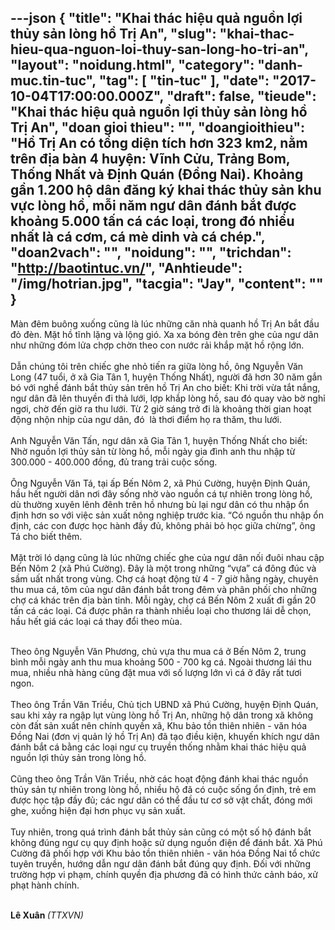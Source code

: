 ---json
{
    "title": "Khai thác hiệu quả nguồn lợi thủy sản lòng hồ Trị An",
    "slug": "khai-thac-hieu-qua-nguon-loi-thuy-san-long-ho-tri-an",
    "layout": "noidung.html",
    "category": "danh-muc.tin-tuc",
    "tag": [
        "tin-tuc"
    ],
    "date": "2017-10-04T17:00:00.000Z",
    "draft": false,
    "tieude": "Khai thác hiệu quả nguồn lợi thủy sản lòng hồ Trị An",
    "doan gioi thieu": "",
    "doangioithieu": "Hồ Trị An có tổng diện tích hơn 323 km2, nằm trên địa bàn 4 huyện: Vĩnh Cửu, Trảng Bom, Thống Nhất và Định Quán (Đồng Nai). Khoảng gần 1.200 hộ dân đăng ký khai thác thủy sản khu vực lòng hồ, mỗi năm ngư dân đánh bắt được khoảng 5.000 tấn cá các loại, trong đó nhiều nhất là cá cơm, cá mè dinh và cá chép.",
    "doan2vach": "",
    "noidung": "",
    "trichdan": "http://baotintuc.vn/",
    "Anhtieude": "/img/hotrian.jpg",
    "tacgia": "Jay",
    "__content__": ""
}
---
<p><span style="font-size:14px">M&agrave;n đ&ecirc;m bu&ocirc;ng xuống cũng l&agrave; l&uacute;c những căn nh&agrave; quanh hồ Trị An bắt đầu đỏ đ&egrave;n. Mặt hồ tĩnh lặng v&agrave; lộng gi&oacute;. Xa xa b&oacute;ng đ&egrave;n tr&ecirc;n ghe của ngư d&acirc;n như những đ&oacute;m lửa chợp chờn theo con nước rải khắp mặt hồ rộng lớn.&nbsp;<br />
<br />
Dẫn ch&uacute;ng t&ocirc;i tr&ecirc;n chiếc ghe nhỏ tiến ra giữa l&ograve;ng hồ, &ocirc;ng Nguyễn Văn Long (47 tuổi, ở x&atilde; Gia T&acirc;n 1, huyện Thống Nhất), người đ&atilde; hơn 30 năm gắn b&oacute; với nghề đ&aacute;nh bắt thủy sản tr&ecirc;n hồ Trị An cho biết: Khi trời vừa tắt nắng, ngư d&acirc;n đ&atilde; l&ecirc;n thuyền đi thả lưới, lợp khắp l&ograve;ng hồ, sau đ&oacute; quay v&agrave;o bờ nghỉ ngơi, chờ đến giờ ra thu lưới. Từ 2 giờ s&aacute;ng trở đi l&agrave; khoảng thời gian hoạt động nhộn nhịp của ngư d&acirc;n, đ&oacute; &nbsp;l&agrave; thơi điểm họ ra thăm, thu lưới.&nbsp;<br />
<br />
Anh Nguyễn Văn Tấn, ngư d&acirc;n x&atilde; Gia T&acirc;n 1, huyện Thống Nhất cho biết: Nhờ nguồn lợi thủy sản từ l&ograve;ng hồ, mỗi ng&agrave;y gia đ&igrave;nh anh thu nhập từ 300.000 - 400.000 đồng, đủ trang trải cuộc sống.&nbsp;<br />
<br />
&Ocirc;ng Nguyễn Văn T&aacute;, tại ấp Bến N&ocirc;m 2, x&atilde; Ph&uacute; Cường, huyện Định Qu&aacute;n, hầu hết người d&acirc;n nơi đ&acirc;y sống nhờ v&agrave;o nguồn c&aacute; tự nhi&ecirc;n trong l&ograve;ng hồ, d&ugrave; thường xuy&ecirc;n l&ecirc;nh đ&ecirc;nh tr&ecirc;n hồ nhưng b&ugrave; lại ngư d&acirc;n c&oacute; thu nhập ổn định hơn so với việc sản xuất n&ocirc;ng nghiệp trước kia. &ldquo;C&oacute; nguồn thu nhập ổn định, c&aacute;c con được học h&agrave;nh đầy đủ, kh&ocirc;ng phải bỏ học giữa chừng&rdquo;, &ocirc;ng T&aacute; cho biết th&ecirc;m.&nbsp;<br />
<br />
Mặt trời l&oacute; dạng cũng l&agrave; l&uacute;c những chiếc ghe của ngư d&acirc;n nối đu&ocirc;i nhau cập Bến N&ocirc;m 2 (x&atilde; Ph&uacute; Cường). Đ&acirc;y l&agrave; một trong những &ldquo;vựa&rdquo; c&aacute; đ&ocirc;ng đ&uacute;c v&agrave; sầm uất nhất trong v&ugrave;ng. Chợ c&aacute; hoạt động từ 4 - 7 giờ hằng ng&agrave;y, chuy&ecirc;n thu mua c&aacute;, t&ocirc;m của ngư d&acirc;n đ&aacute;nh bắt trong đ&ecirc;m v&agrave; ph&acirc;n phối cho những chợ c&aacute; kh&aacute;c tr&ecirc;n địa b&agrave;n tỉnh. Mỗi ng&agrave;y, chợ c&aacute; Bến N&ocirc;m 2 xuất đi gần 20 tấn c&aacute; c&aacute;c loại. C&aacute; được ph&acirc;n ra th&agrave;nh nhiều loại cho thương l&aacute;i dễ chọn, hầu hết gi&aacute; c&aacute;c loại c&aacute; thay đổi theo m&ugrave;a.&nbsp;</span></p>

<p><br />
<span style="font-size:14px">Theo &ocirc;ng Nguyễn Văn Phương, chủ vựa thu mua c&aacute; ở Bến N&ocirc;m 2, trung b&igrave;nh mỗi ng&agrave;y anh thu mua khoảng 500 - 700 kg c&aacute;. Ngo&agrave;i thương l&aacute;i thu mua, nhiều nh&agrave; h&agrave;ng cũng đặt mua với số lượng lớn v&igrave; c&aacute; ở đ&acirc;y rất tươi ngon.&nbsp;<br />
<br />
Theo &ocirc;ng Trần Văn Triều, Chủ tịch UBND x&atilde; Ph&uacute; Cường, huyện Định Qu&aacute;n, sau khi xảy ra ngập lụt v&ugrave;ng l&ograve;ng hồ Trị An, những hộ d&acirc;n trong x&atilde; kh&ocirc;ng c&ograve;n đất sản xuất n&ecirc;n ch&iacute;nh quyền x&atilde;, Khu bảo tồn thi&ecirc;n nhi&ecirc;n - văn h&oacute;a Đồng Nai (đơn vị quản l&yacute; hồ Trị An) đ&atilde; tạo điều kiện, khuyến kh&iacute;ch ngư d&acirc;n đ&aacute;nh bắt c&aacute; bằng c&aacute;c loại ngư cụ truyền thống nhằm khai th&aacute;c hiệu quả nguồn lợi thủy sản trong l&ograve;ng hồ.&nbsp;<br />
<br />
Cũng theo &ocirc;ng Trần Văn Triều, nhờ c&aacute;c hoạt động đ&aacute;nh khai th&aacute;c nguồn thủy sản tự nhi&ecirc;n trong l&ograve;ng hồ, nhiều hộ đ&atilde; c&oacute; cuộc sống ổn định, trẻ em được học tập đầy đủ; c&aacute;c ngư d&acirc;n c&oacute; thể đầu tư cơ sở vật chất, đ&oacute;ng mới ghe, xuồng hiện đại hơn phục vụ sản xuất.&nbsp;<br />
<br />
Tuy nhi&ecirc;n, trong qu&aacute; tr&igrave;nh đ&aacute;nh bắt thủy sản cũng c&oacute; một số hộ đ&aacute;nh bắt kh&ocirc;ng đ&uacute;ng ngư cụ quy định hoặc sử dụng nguồn điện để đ&aacute;nh bắt. X&atilde; Ph&uacute; Cường đ&atilde; phối hợp với Khu bảo tồn thi&ecirc;n nhi&ecirc;n - văn h&oacute;a Đồng Nai tổ chức tuy&ecirc;n truyền, hướng dẫn ngư d&acirc;n đ&aacute;nh bắt đ&uacute;ng quy định. Đối với những trường hợp vi phạm, ch&iacute;nh quyền địa phương đ&atilde; c&oacute; h&igrave;nh thức cảnh b&aacute;o, xử phạt h&agrave;nh ch&iacute;nh.</span><br />
&nbsp;</p>

<p><span style="font-size:14px"><strong>L&ecirc; Xu&acirc;n&nbsp;</strong><em>(TTXVN)</em></span></p>
